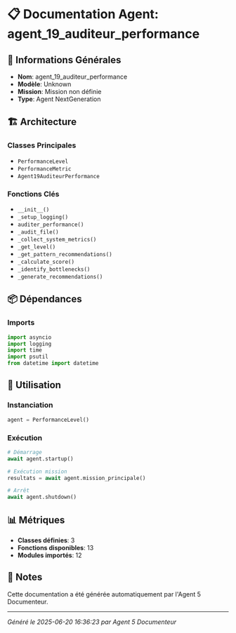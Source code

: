 # 📋 Documentation Agent: agent_19_auditeur_performance

## 🎯 Informations Générales

- **Nom**: agent_19_auditeur_performance
- **Modèle**: Unknown
- **Mission**: Mission non définie
- **Type**: Agent NextGeneration

## 🏗️ Architecture

### Classes Principales
- `PerformanceLevel`
- `PerformanceMetric`
- `Agent19AuditeurPerformance`

### Fonctions Clés
- `__init__()`
- `_setup_logging()`
- `auditer_performance()`
- `_audit_file()`
- `_collect_system_metrics()`
- `_get_level()`
- `_get_pattern_recommendations()`
- `_calculate_score()`
- `_identify_bottlenecks()`
- `_generate_recommendations()`

## 📦 Dépendances

### Imports
```python
import asyncio
import logging
import time
import psutil
from datetime import datetime
```

## 🚀 Utilisation

### Instanciation
```python
agent = PerformanceLevel()
```

### Exécution
```python
# Démarrage
await agent.startup()

# Exécution mission
resultats = await agent.mission_principale()

# Arrêt
await agent.shutdown()
```

## 📊 Métriques

- **Classes définies**: 3
- **Fonctions disponibles**: 13
- **Modules importés**: 12

## 📝 Notes

Cette documentation a été générée automatiquement par l'Agent 5 Documenteur.

---
*Généré le 2025-06-20 16:36:23 par Agent 5 Documenteur*
